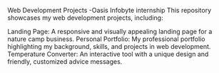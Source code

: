Web Development Projects -Oasis Infobyte internship
This repository showcases my web development projects, including:

Landing Page: A responsive and visually appealing landing page for a nature camp business.
Personal Portfolio: My professional portfolio highlighting my background, skills, and projects in web development. 
Temperature Converter: An interactive tool with a unique design and friendly, customized advice messages.
